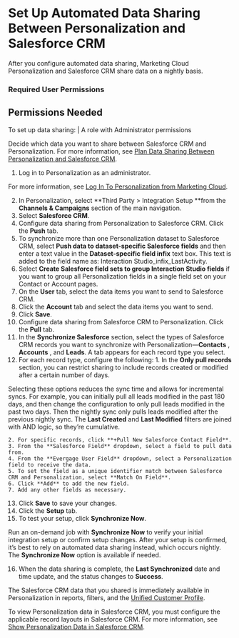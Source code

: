 

# Set Up Automated Data Sharing Between Personalization and Salesforce CRM

After you configure automated data sharing, Marketing Cloud Personalization
and Salesforce CRM share data on a nightly basis.

### Required User Permissions

Permissions Needed  
---  
To set up data sharing: | A role with Administrator permissions  
  
Decide which data you want to share between Salesforce CRM and
Personalization. For more information, see [Plan Data Sharing Between
Personalization and Salesforce
CRM](https://help.salesforce.com/s/articleView?id=sf.mc_pers_salesforce_crm_data_synchronization.htm&language=en_US&type=5
"Before initializing data sharing, decide what data you want to exchange
between Salesforce CRM and Personalization and how you want to match data for
merging. After initialization, Marketing Cloud Personalization shares data
with Salesforce CRM on a nightly basis. Contacts and accounts are shared
automatically, but leads sharing is optional.").

  1. Log in to Personalization as an administrator.

For more information, see [Log In To Personalization from Marketing
Cloud](https://help.salesforce.com/s/articleView?id=sf.mc_pers_login.htm&language=en_US&type=5
"Access Marketing Cloud Personalization from Marketing Cloud Engagement.").

  2. In Personalization, select **Third Party > Integration Setup **from the **Channels & Campaigns** section of the main navigation. 
  3. Select **Salesforce CRM**.
  4. Configure data sharing from Personalization to Salesforce CRM. Click the **Push** tab.
  5. To synchronize more than one Personalization dataset to Salesforce CRM, select **Push data to dataset-specific Salesforce fields** and then enter a text value in the **Dataset-specific field infix** text box. This text is added to the field name as: Interaction Studio_infix_LastActivity.
  6. Select **Create Salesforce field sets to group Interaction Studio fields** if you want to group all Personalization fields in a single field set on your Contact or Account pages.
  7. On the **User** tab, select the data items you want to send to Salesforce CRM.
  8. Click the **Account** tab and select the data items you want to send.
  9. Click **Save**.
  10. Configure data sharing from Salesforce CRM to Personalization. Click the **Pull** tab.
  11. In the **Synchronize Salesforce** section, select the types of Salesforce CRM records you want to synchronize with Personalization—**Contacts** , **Accounts** , and **Leads**. A tab appears for each record type you select.
  12. For each record type, configure the following:
    1. In the **Only pull records** section, you can restrict sharing to include records created or modified after a certain number of days. 

Selecting these options reduces the sync time and allows for incremental
syncs. For example, you can initially pull all leads modified in the past 180
days, and then change the configuration to only pull leads modified in the
past two days. Then the nightly sync only pulls leads modified after the
previous nightly sync. The **Last Created** and **Last Modified** filters are
joined with AND logic, so they’re cumulative.

    2. For specific records, click **+Pull New Salesforce Contact Field**.
    3. From the **Salesforce Field** dropdown, select a field to pull data from.
    4. From the **Evergage User Field** dropdown, select a Personalization field to receive the data. 
    5. To set the field as a unique identifier match between Salesforce CRM and Personalization, select **Match On Field**.
    6. Click **Add** to add the new field.
    7. Add any other fields as necessary.
  13. Click **Save** to save your changes.
  14. Click the **Setup** tab.
  15. To test your setup, click **Synchronize Now**.

Run an on-demand job with **Synchronize Now** to verify your initial
integration setup or confirm setup changes. After your setup is confirmed,
it’s best to rely on automated data sharing instead, which occurs nightly. The
**Synchronize Now** option is available if needed.

  16. When the data sharing is complete, the **Last Synchronized** date and time update, and the status changes to **Success**.

The Salesforce CRM data that you shared is immediately available in
Personalization in reports, filters, and the [Unified Customer
Profile](https://help.salesforce.com/s/articleView?id=sf.mc_pers_unified_customer_profile.htm&language=en_US&type=5
"The Unified Customer Profile provides a comprehensive view of each of your
users—visitors, customers, prospects, and subscribers—based on their
interactions with your various channels.").

To view Personalization data in Salesforce CRM, you must configure the
applicable record layouts in Salesforce CRM. For more information, see [Show
Personalization Data in Salesforce
CRM](https://help.salesforce.com/s/articleView?id=sf.mc_pers_salesforce_crm_view.htm&language=en_US&type=5
"In Salesforce CRM, display data that was shared by Marketing Cloud
Personalization. For shared contacts, accounts, and leads, configure the
applicable record layout in Salesforce CRM.").

